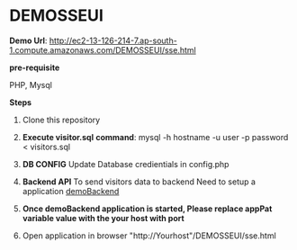 # DEMOSSEUI

**Demo Url**: http://ec2-13-126-214-7.ap-south-1.compute.amazonaws.com/DEMOSSEUI/sse.html 

**pre-requisite**

  PHP, Mysql

**Steps**
1. Clone this repository

2. **Execute visitor.sql**
**command**: mysql -h hostname -u user -p password < visitors.sql

3. **DB CONFIG**
Update Database credientials in config.php

4. **Backend API**
To send visitors data to backend Need to setup a application <a href="https://github.com/yingale/demoBackend" target="_blank">demoBackend</a>

5. **Once demoBackend application is started, Please replace appPat variable value with the your host with port**
6. Open application in browser "http://Yourhost"/DEMOSSEUI/sse.html
